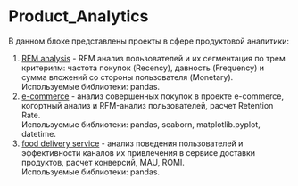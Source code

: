# Product_Analytics
В данном блоке представлены проекты в сфере продуктовой аналитики:
1. [RFM analysis](https://github.com/jkozyrkova/Product_Analytics/blob/main/Product%20Analytics%20(RFM%20analysis).ipynb) - RFM анализ пользователей и их сегментация по трем критериям: частота покупок (Recency), давность (Frequency) и сумма вложений со стороны пользователя (Monetary).  
Используемые библиотеки: pandas.
2. [e-commerce](https://github.com/jkozyrkova/Product_Analytics/blob/main/Product%20Analytics%20(e-commerce).ipynb) - анализ совершенных покупок в проекте e-commerce, когортный анализ и RFM-анализ пользователей, расчет Retention Rate.  
Используемые библиотеки: pandas, seaborn, matplotlib.pyplot, datetime.
3. [food delivery service](https://github.com/jkozyrkova/Product_Analytics/blob/main/Product%20Analytics%20(food%20delivery%20service).ipynb) - анализ поведения пользователей и эффективности каналов их привлечения в сервисе доставки продуктов, расчет конверсий, MAU, ROMI.  
Используемые библиотеки: pandas.
